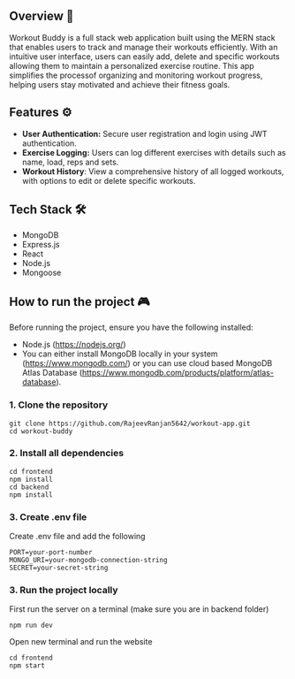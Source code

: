 ## Overview 🔎
Workout Buddy is a full stack web application built using the MERN stack that enables users to track and manage their workouts efficiently.
With an intuitive user interface, users can easily add, delete and specific workouts allowing them to maintain a personalized exercise 
routine. This app simplifies the processof organizing and monitoring workout progress, helping users stay motivated and achieve their fitness goals.

## Features ⚙️
- <b>User Authentication:</b> Secure user registration and login using JWT authentication.
- <b>Exercise Logging:</b> Users can log different exercises with details such as name, load, reps and sets.
- <b>Workout History</b>: View a comprehensive history of all logged workouts, with options to edit or delete specific workouts.

## Tech Stack 🛠️
- MongoDB
- Express.js
- React
- Node.js
- Mongoose

## How to run the project 🎮

Before running the project, ensure you have the following installed:
- Node.js (https://nodejs.org/)
- You can either install MongoDB locally in your system (https://www.mongodb.com/) or you can use cloud based MongoDB Atlas Database (https://www.mongodb.com/products/platform/atlas-database).

### 1. Clone the repository

    git clone https://github.com/RajeevRanjan5642/workout-app.git
    cd workout-buddy
    
### 2. Install all dependencies

    cd frontend
    npm install
    cd backend
    npm install
    
### 3. Create .env file
Create .env file and add the following

    PORT=your-port-number
    MONGO_URI=your-mongodb-connection-string
    SECRET=your-secret-string
    
### 3. Run the project locally
First run the server on a terminal (make sure you are in backend folder)
    
    npm run dev
    
Open new terminal and run the website 

    cd frontend
    npm start
